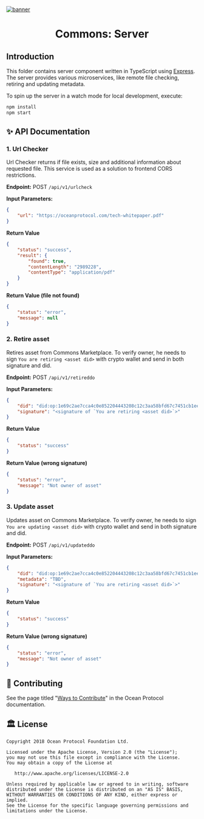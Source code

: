 [![banner](https://raw.githubusercontent.com/oceanprotocol/art/master/github/repo-banner%402x.png)](https://oceanprotocol.com)

<h1 align="center">Commons: Server</h1>

## Introduction

This folder contains server component written in TypeScript using [Express](https://expressjs.com). The server provides various microservices, like remote file checking, retiring and updating metadata.

To spin up the server in a watch mode for local development, execute:

```bash
npm install
npm start
```

## ✨ API Documentation

### 1. Url Checker

Url Checker returns if file exists, size and additional information about requested file. This service is used as a solution to frontend CORS restrictions.

**Endpoint:** POST `/api/v1/urlcheck`

**Input Parameters:**

```json
{
    "url": "https://oceanprotocol.com/tech-whitepaper.pdf"
}
```

**Return Value**

```json
{
    "status": "success",
    "result": {
        "found": true,
        "contentLength": "2989228",
        "contentType": "application/pdf"
    }
}
```

**Return Value (file not found)**

```json
{
    "status": "error",
    "message": null
}
```

### 2. Retire asset

Retires asset from Commons Marketplace. To verify owner, he needs to sign `You are retiring <asset did>` with crypto wallet and send in both signature and did.

**Endpoint:** POST `/api/v1/retireddo`

**Input Parameters:**

```json
{
    "did": "did:op:1e69c2ae7cca4c0e852204443208c12c3aa58bfd67c7451cb1ee770df1dcae2b",
    "signature": "<signature of `You are retiring <asset did>`>"
}
```

**Return Value**

```json
{
    "status": "success"
}
```

**Return Value (wrong signature)**

```json
{
    "status": "error",
    "message": "Not owner of asset"
}
```

### 3. Update asset

Updates asset on Commons Marketplace. To verify owner, he needs to sign `You are updating <asset did>` with crypto wallet and send in both signature and did.

**Endpoint:** POST `/api/v1/updateddo`

**Input Parameters:**

```json
{
    "did": "did:op:1e69c2ae7cca4c0e852204443208c12c3aa58bfd67c7451cb1ee770df1dcae2b",
    "metadata": "TBD",
    "signature": "<signature of `You are retiring <asset did>`>"
}
```

**Return Value**

```json
{
    "status": "success"
}
```

**Return Value (wrong signature)**

```json
{
    "status": "error",
    "message": "Not owner of asset"
}
```

## 🎁 Contributing

See the page titled "[Ways to Contribute](https://docs.oceanprotocol.com/concepts/contributing/)" in the Ocean Protocol documentation.

## 🏛 License

```text
Copyright 2018 Ocean Protocol Foundation Ltd.

Licensed under the Apache License, Version 2.0 (the "License");
you may not use this file except in compliance with the License.
You may obtain a copy of the License at

   http://www.apache.org/licenses/LICENSE-2.0

Unless required by applicable law or agreed to in writing, software
distributed under the License is distributed on an "AS IS" BASIS,
WITHOUT WARRANTIES OR CONDITIONS OF ANY KIND, either express or implied.
See the License for the specific language governing permissions and
limitations under the License.
```
